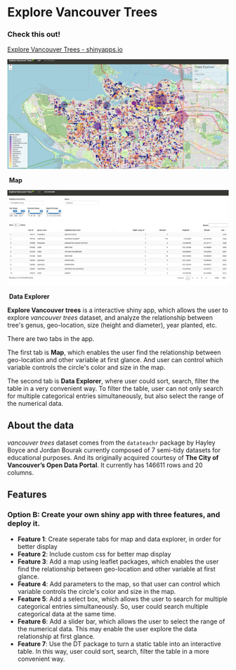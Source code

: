 # Explore Vancouver Trees

### Check this out!

[Explore Vancouver Trees - shinyapps.io](https://slinger25.shinyapps.io/explore_van_trees/)

![Running screenshot](/images/screenshot.png)

​                                                            **Map**

![screenshot_data_explorer](/images/screenshot_data_explorer.png)

​                                                    **Data Explorer**

**Explore Vancouver trees** is a interactive shiny app, which allows the user to explore *vancouver trees* dataset, and analyze the relationship between tree's genus, geo-location, size (height and diameter), year planted, etc.

There are two tabs in the app.

The first tab is **Map**, which enables the user find the relationship between geo-location and other variable at first glance. And user can control which variable controls the circle's color and size in the map.

The second tab is **Data Explorer**, where user could sort, search, filter the table in a very convenient way. To filter the table, user can not only search for multiple categorical entries simultaneously, but also select the range of the numerical data.

## About the data

*vancouver trees* dataset comes from the `datateachr` package by Hayley Boyce and Jordan Bourak currently composed of 7 semi-tidy datasets for educational purposes. And its originally acquired courtesy of **The City of Vancouver’s Open Data Portal**. It currently has 146611 rows and 20 columns.

## Features

### Option B: Create your own shiny app with three features, and deploy it.

- **Feature 1**: Create seperate tabs for map and data explorer, in order for better display
- **Feature 2**: Include custom css for better map display
- **Feature 3**: Add a map using leaflet packages, which enables the user find the relationship between geo-location and other variable at first glance.
- **Feature 4**: Add parameters to the map, so that user can control which variable controls the circle's color and size in the map.
- **Feature 5**: Add a select box, which allows the user to search for multiple categorical entries simultaneously. So, user could search multiple categorical data at the same time.
- **Feature 6**: Add a slider bar, which allows the user to select the range of the numerical data. This may enable the user explore the data relationship at first glance.
- **Feature 7**: Use the DT package to turn a static table into an interactive table. In this way, user could sort, search, filter the table in a more convenient way.
